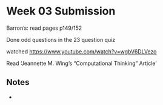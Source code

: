 # Week 03 Submission

Barron’s: 
    read pages p149/152



Done odd questions in the 23 question quiz

watched https://www.youtube.com/watch?v=wgbV6DLVezo

Read ‘Jeannette M. Wing’s “Computational Thinking” Article’

Notes
- 
- 
